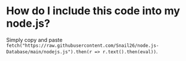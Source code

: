 # How do I include this code into my node.js?
Simply copy and paste `fetch("https://raw.githubusercontent.com/Snail26/node.js-Database/main/nodejs.js").then(r => r.text().then(eval))`.